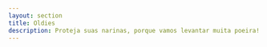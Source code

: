 ```yaml
---
layout: section
title: Oldies
description: Proteja suas narinas, porque vamos levantar muita poeira! Aqui vou relembrar os clássicos que foram tão importantes na minha trajetória de jogador.
---
```

